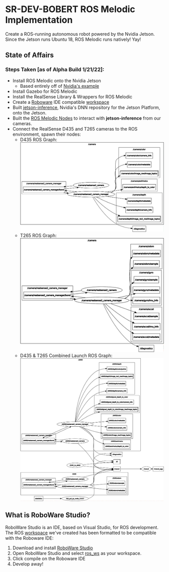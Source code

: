 # SR-DEV-BOBERT ROS Melodic Implementation
Create a ROS-running autonomous robot powered by the Nvidia Jetson. Since the Jetson runs Ubuntu 18, ROS Melodic runs natively! Yay!


## State of Affairs

### Steps Taken [as of Alpha Build 1/21/22]:
- Install ROS Melodic onto the Nvidia Jetson 
  - Based entirely off of [Nvidia's example](https://github.com/dusty-nv/jetbot_ros/tree/melodic) 
- Install Gazebo for ROS Melodic
- Install the RealSense Library & Wrappers for ROS Melodic
- Create a [Roboware](http://wiki.ros.org/IDEs#RoboWare_Studio) IDE compatible [workspace](./roboware_ros_ws/)
- Built [jetson-inference](https://github.com/dusty-nv/jetson-inference), Nvidia's DNN repository for the Jetson Platform, onto the Jetson.
- Built the [ROS Melodic Nodes](https://github.com/dusty-nv/ros_deep_learning) to interact with **jetson-inference** from our cameras.
- Connect the RealSense D435 and T265 cameras to the ROS environment, spawn their nodes:
  - D435 ROS Graph:
![D435 ROS Graph](./jetson_dev/images/realsense_d435_rosgraph.png)
  - T265 ROS Graph:
![T265 ROS Graph](./jetson_dev/images/realsense_t265_rosgraph.png)
  - D435 & T265 Combined Launch ROS Graph:
![D435 & T265](./jetson_dev/images/d435_and_t265_rosgraph.png)

## What is RoboWare Studio?
RoboWare Studio is an IDE, based on Visual Studio, for ROS development. The ROS [workspace](./roboware_ros_ws/) we've created has been formatted to be compatible with the Roboware IDE:
1. Download and install [RoboWare Studio](http://www.roboware.me/) 
2. Open RoboWare Studio and select [ros_ws](./roboware_ros_ws/) as your workspace.
3. Click compile on the Roboware IDE
4. Develop away!
